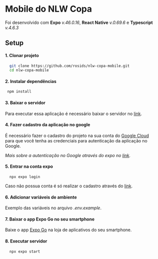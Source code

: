 # Mobile do NLW Copa

Foi desenvolvido com **Expo** _v.46.0.16_, **React Native** _v.0.69.6_ e **Typescript** _v.4.6.3_

## Setup

#### 1. Clonar projeto

```bash
  git clone https://github.com/rosids/nlw-copa-mobile.git
  cd nlw-copa-mobile
```

#### 2. Instalar dependências

```bash
 npm install
```

#### 3. Baixar o servidor

Para executar essa aplicação é necessário baixar o servidor no [link](https://github.com/rosids/nlw-copa-server).

#### 4. Fazer cadastro da aplicação no google
É necessário fazer o cadastro do projeto na sua conta do [Google Cloud](https://console.cloud.google.com/) para que você tenha as credenciais para autenticação da aplicação no Google.

_Mais sobre a autenticação no Google através do expo no [link](https://docs.expo.dev/guides/authentication/#google)._

#### 5. Entrar na conta expo

```
  npx expo login
```

Caso não possua conta é só realizar o cadastro através do [link](https://expo.dev/signup).

#### 6. Adicionar variáveis de ambiente

Exemplo das variáveis no arquivo _.env.example_.

#### 7. Baixar o app Expo Go no seu smartphone

Baixe o app [Expo Go](https://expo.dev/client) na loja de aplicativos do seu smartphone.

#### 8. Executar servidor

```bash
  npx expo start
```
